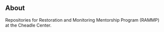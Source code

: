 ## About

Repositories for Restoration and Monitoring Mentorship Program (RAMMP) at the Cheadle Center.


